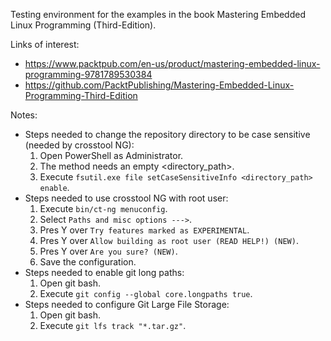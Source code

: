 Testing environment for the examples in the book Mastering Embedded Linux Programming (Third-Edition).

Links of interest:
- https://www.packtpub.com/en-us/product/mastering-embedded-linux-programming-9781789530384
- https://github.com/PacktPublishing/Mastering-Embedded-Linux-Programming-Third-Edition

Notes:
- Steps needed to change the repository directory to be case sensitive (needed by crosstool NG):
    1. Open PowerShell as Administrator.
    1. The method needs an empty <directory_path>.
    1. Execute ```fsutil.exe file setCaseSensitiveInfo <directory_path> enable```.
- Steps needed to use crosstool NG with root user:
    1. Execute ```bin/ct-ng menuconfig```.
    1. Select ```Paths and misc options --->```.
    1. Pres Y over ```Try features marked as EXPERIMENTAL```.
    1. Pres Y over ```Allow building as root user (READ HELP!) (NEW)```.
    1. Pres Y over ```Are you sure? (NEW)```.
    1. Save the configuration.
- Steps needed to enable git long paths:
    1. Open git bash.
    1. Execute ```git config --global core.longpaths true```.
- Steps needed to configure Git Large File Storage:
    1. Open git bash.
    1. Execute ```git lfs track "*.tar.gz"```.
